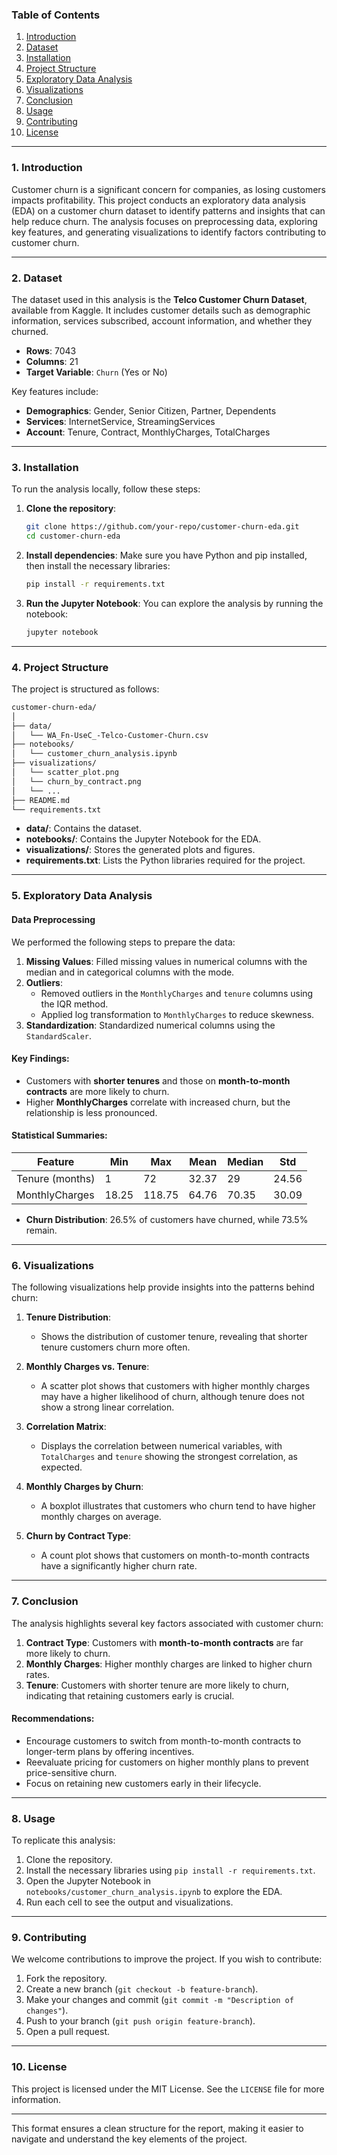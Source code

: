 ### **Table of Contents**
1. [Introduction](#introduction)
2. [Dataset](#dataset)
3. [Installation](#installation)
4. [Project Structure](#project-structure)
5. [Exploratory Data Analysis](#exploratory-data-analysis)
6. [Visualizations](#visualizations)
7. [Conclusion](#conclusion)
8. [Usage](#usage)
9. [Contributing](#contributing)
10. [License](#license)

---

### **1. Introduction**
Customer churn is a significant concern for companies, as losing customers impacts profitability. This project conducts an exploratory data analysis (EDA) on a customer churn dataset to identify patterns and insights that can help reduce churn. The analysis focuses on preprocessing data, exploring key features, and generating visualizations to identify factors contributing to customer churn.

---

### **2. Dataset**
The dataset used in this analysis is the **Telco Customer Churn Dataset**, available from Kaggle. It includes customer details such as demographic information, services subscribed, account information, and whether they churned.

- **Rows**: 7043
- **Columns**: 21
- **Target Variable**: `Churn` (Yes or No)

Key features include:
- **Demographics**: Gender, Senior Citizen, Partner, Dependents
- **Services**: InternetService, StreamingServices
- **Account**: Tenure, Contract, MonthlyCharges, TotalCharges

---

### **3. Installation**
To run the analysis locally, follow these steps:

1. **Clone the repository**:
   ```bash
   git clone https://github.com/your-repo/customer-churn-eda.git
   cd customer-churn-eda
   ```

2. **Install dependencies**:
   Make sure you have Python and pip installed, then install the necessary libraries:
   ```bash
   pip install -r requirements.txt
   ```

3. **Run the Jupyter Notebook**:
   You can explore the analysis by running the notebook:
   ```bash
   jupyter notebook
   ```

---

### **4. Project Structure**
The project is structured as follows:

```bash
customer-churn-eda/
│
├── data/
│   └── WA_Fn-UseC_-Telco-Customer-Churn.csv
├── notebooks/
│   └── customer_churn_analysis.ipynb
├── visualizations/
│   └── scatter_plot.png
│   └── churn_by_contract.png
│   └── ...
├── README.md
└── requirements.txt
```

- **data/**: Contains the dataset.
- **notebooks/**: Contains the Jupyter Notebook for the EDA.
- **visualizations/**: Stores the generated plots and figures.
- **requirements.txt**: Lists the Python libraries required for the project.

---

### **5. Exploratory Data Analysis**

#### **Data Preprocessing**
We performed the following steps to prepare the data:
1. **Missing Values**: Filled missing values in numerical columns with the median and in categorical columns with the mode.
2. **Outliers**: 
   - Removed outliers in the `MonthlyCharges` and `tenure` columns using the IQR method.
   - Applied log transformation to `MonthlyCharges` to reduce skewness.
3. **Standardization**: Standardized numerical columns using the `StandardScaler`.

#### **Key Findings:**
- Customers with **shorter tenures** and those on **month-to-month contracts** are more likely to churn.
- Higher **MonthlyCharges** correlate with increased churn, but the relationship is less pronounced.

#### **Statistical Summaries**:
| Feature        | Min  | Max  | Mean  | Median | Std   |
|----------------|------|------|-------|--------|-------|
| Tenure (months)| 1    | 72   | 32.37 | 29     | 24.56 |
| MonthlyCharges | 18.25| 118.75| 64.76 | 70.35  | 30.09 |

- **Churn Distribution**: 26.5% of customers have churned, while 73.5% remain.

---

### **6. Visualizations**

The following visualizations help provide insights into the patterns behind churn:

1. **Tenure Distribution**:
   - Shows the distribution of customer tenure, revealing that shorter tenure customers churn more often.



2. **Monthly Charges vs. Tenure**:
   - A scatter plot shows that customers with higher monthly charges may have a higher likelihood of churn, although tenure does not show a strong linear correlation.

  

3. **Correlation Matrix**:
   - Displays the correlation between numerical variables, with `TotalCharges` and `tenure` showing the strongest correlation, as expected.



4. **Monthly Charges by Churn**:
   - A boxplot illustrates that customers who churn tend to have higher monthly charges on average.

  

5. **Churn by Contract Type**:
   - A count plot shows that customers on month-to-month contracts have a significantly higher churn rate.



---

### **7. Conclusion**

The analysis highlights several key factors associated with customer churn:
1. **Contract Type**: Customers with **month-to-month contracts** are far more likely to churn.
2. **Monthly Charges**: Higher monthly charges are linked to higher churn rates.
3. **Tenure**: Customers with shorter tenure are more likely to churn, indicating that retaining customers early is crucial.

#### **Recommendations**:
- Encourage customers to switch from month-to-month contracts to longer-term plans by offering incentives.
- Reevaluate pricing for customers on higher monthly plans to prevent price-sensitive churn.
- Focus on retaining new customers early in their lifecycle.

---

### **8. Usage**

To replicate this analysis:
1. Clone the repository.
2. Install the necessary libraries using `pip install -r requirements.txt`.
3. Open the Jupyter Notebook in `notebooks/customer_churn_analysis.ipynb` to explore the EDA.
4. Run each cell to see the output and visualizations.

---

### **9. Contributing**

We welcome contributions to improve the project. If you wish to contribute:
1. Fork the repository.
2. Create a new branch (`git checkout -b feature-branch`).
3. Make your changes and commit (`git commit -m "Description of changes"`).
4. Push to your branch (`git push origin feature-branch`).
5. Open a pull request.

---

### **10. License**

This project is licensed under the MIT License. See the `LICENSE` file for more information.

---

This format ensures a clean structure for the report, making it easier to navigate and understand the key elements of the project.
